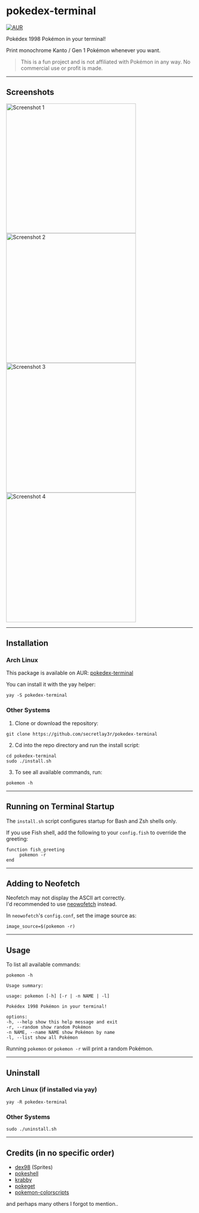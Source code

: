 # pokedex-terminal

[![AUR](https://img.shields.io/static/v1?label=AUR&message=pokedex-terminal&color=blue)](https://aur.archlinux.org/packages/pokedex-terminal)

Pokédex 1998 Pokémon in your terminal!

Print monochrome Kanto / Gen 1 Pokémon whenever you want.
> This is a fun project and is not affiliated with Pokémon in any way. No commercial use or profit is made.

---

## Screenshots

<p align="left">
  <a href="https://github.com/user-attachments/assets/adaec27b-b21d-4ea5-82b4-e7982ca40dc0" target="_blank">
    <img src="https://github.com/user-attachments/assets/adaec27b-b21d-4ea5-82b4-e7982ca40dc0" width="350" alt="Screenshot 1" />
  </a> 
  <a href="https://github.com/user-attachments/assets/df86e275-7c09-40d1-9e0d-60f73f3bd784" target="_blank">
    <img src="https://github.com/user-attachments/assets/df86e275-7c09-40d1-9e0d-60f73f3bd784" width="350" alt="Screenshot 2" />
  </a> 
  <a href="https://github.com/user-attachments/assets/d04b85db-e33f-463a-8ee0-6efff76a91a6" target="_blank">
    <img src="https://github.com/user-attachments/assets/d04b85db-e33f-463a-8ee0-6efff76a91a6" width="350" alt="Screenshot 3" />
  </a> 
  <a href="https://github.com/user-attachments/assets/5fa66009-6bda-4d4a-817c-4921286312b0" target="_blank">
    <img src="https://github.com/user-attachments/assets/5fa66009-6bda-4d4a-817c-4921286312b0" width="350" alt="Screenshot 4" />
  </a>
</p>

---

## Installation

### Arch Linux

This package is available on AUR: [pokedex-terminal](https://aur.archlinux.org/packages/pokedex-terminal)

You can install it with the yay helper:

```
yay -S pokedex-terminal
```

### Other Systems

1. Clone or download the repository:

```
git clone https://github.com/secretlay3r/pokedex-terminal
```

2. Cd into the repo directory and run the install script:

```
cd pokedex-terminal
sudo ./install.sh
```

3. To see all available commands, run:

```
pokemon -h
```

---

## Running on Terminal Startup

The `install.sh` script configures startup for Bash and Zsh shells only.

If you use Fish shell, add the following to your `config.fish` to override the greeting:

```
function fish_greeting
     pokemon -r
end
```

---

## Adding to Neofetch

Neofetch may not display the ASCII art correctly.  
I'd recommended to use [neowofetch](https://github.com/hykilpikonna/hyfetch) instead.

In `neowofetch`'s `config.conf`, set the image source as:

```
image_source=$(pokemon -r)
```

---

## Usage

To list all available commands:

```
pokemon -h
```

```
Usage summary:

usage: pokemon [-h] [-r | -n NAME | -l]

Pokédex 1998 Pokémon in your terminal!

options:
-h, --help show this help message and exit
-r, --random show random Pokémon
-n NAME, --name NAME show Pokémon by name
-l, --list show all Pokémon

```

Running `pokemon` or `pokemon -r` will print a random Pokémon.

---

## Uninstall

### Arch Linux (if installed via yay)

```
yay -R pokedex-terminal
```

### Other Systems

```
sudo ./uninstall.sh
```

---

## Credits (in no specific order)

- [dex98](https://github.com/ace-dent/dex98) (Sprites)  
- [pokeshell](https://github.com/acxz/pokeshell)  
- [krabby](https://github.com/yannjor/krabby)  
- [pokeget](https://github.com/talwat/pokeget)  
- [pokemon-colorscripts](https://gitlab.com/phoneybadger/pokemon-colorscripts)
  
and perhaps many others I forgot to mention..
